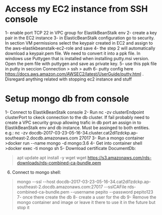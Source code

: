 # Access my EC2 instance from SSH console
1- enable port TCP 22 in VPC group for ElastikBeanStalk env
2- create a key pair in the EC2 instance
3- in ElasticBeanStalk configuration go to security. In section VM permissions select the keypair created in EC2 and assign to the aws-elastikbeanstalk-ec2-role and save
4- the step 2 will automatically download a keypair.pem file. We need to convert it into a ppk file. In windows use Puttygen that is installed when installing putty.msi version. Open the pem file with puttygen and save as private key.
5- use this ppk file in putty in seccion Connection > ssh > auth
6- putty config here https://docs.aws.amazon.com/AWSEC2/latest/UserGuide/putty.html . Disregard anything related with stopping ec2 instance and stuff

# Setup mongo db from console
1- Connect to ElastikBeanStalk console
2- Run nc -zv clusterEndpoint clusterPort to ckeck connection to the db cluster. If fail probably need to create
  a VPC security group allowing trafic in db port an assign in to ElastikBeanStalk env and db instance. Must be assinged to both entities.
  e.g.: nc -zv docdb-2017-03-23-05-16-34.cluster.cat2dl1zdckp.ap-southeast-2.docdb.amazonaws.com 27017
3- Run a mongo container >docker run --name mongo -d mongo:3.6
4- Get into container shell >docker exec -ti mongo sh
5- Download certificate DocumentDb:
  >apt update
  >apt install -y wget
  >wget https://s3.amazonaws.com/rds-downloads/rds-combined-ca-bundle.pem
6) Connect to mongo shell:
  >mongo --ssl --host docdb-2017-03-23-05-16-34.cat2dl1zdckp.ap-southeast-2.docdb.amazonaws.com:27017           --sslCAFile rds-combined-ca-bundle.pem --username pepito --password pepito123
7- once there create the db
8- create a user for the db
9- Remove the mongo container and image or leave it there to use it in the future but stop it